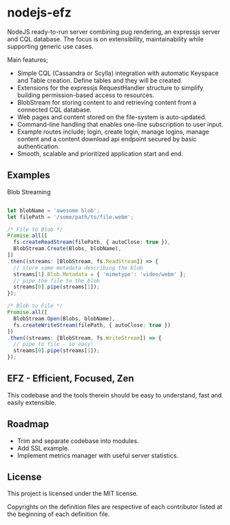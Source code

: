 # nodejs-efz
NodeJS ready-to-run server combining pug rendering, an expressjs server and CQL database. The focus is on extensibility, maintainability while supporting generic use cases.

Main features;
- Simple CQL (Cassandra or Scylla) integration with automatic Keyspace and Table creation. Define tables and they will be created.
- Extensions for the expressjs RequestHandler structure to simplify building permission-based access to resources.
- BlobStream for storing content to and retrieving content from a connected CQL database.
- Web pages and content stored on the file-system is auto-updated.
- Command-line handling that enables one-line subscription to user input.
- Example routes include; login, create login, manage logins, manage content and a content download api endpoint secured by basic authentication.
- Smooth, scalable and prioritized application start and end.

## Examples
Blob Streaming
```typescript

let blobName = 'awesome blob';
let filePath = '/some/path/to/file.webm';

/* File to Blob */
Promise.all([
  fs.createReadStream(filePath, { autoClose: true }),
  BlobStream.Create(Blobs, blobName),
])
.then((streams: [BlobStream, fs.ReadStream]) => {
  // store some metadata describing the blob
  streams[1].Blob.Metadata = { 'mimetype': 'video/webm' };
  // pipe the file to the blob
  streams[0].pipe(streams[1]);
});

/* Blob to File */
Promise.all([
  BlobStream.Open(Blobs, blobName),
  fs.createWriteStream(filePath, { autoClose: true })
])
.then((streams: [BlobStream, fs.WriteStream]) => {
  // pipe to file - so easy!
  streams[0].pipe(streams[1]);
});

```

## EFZ - Efficient, Focused, Zen
This codebase and the tools therein should be easy to understand, fast and easily extensible.

## Roadmap
- Trim and separate codebase into modules.
- Add SSL example.
- Implement metrics manager with useful server statistics.


## License

This project is licensed under the MIT license.

Copyrights on the definition files are respective of each contributor listed at the beginning of each definition file.
